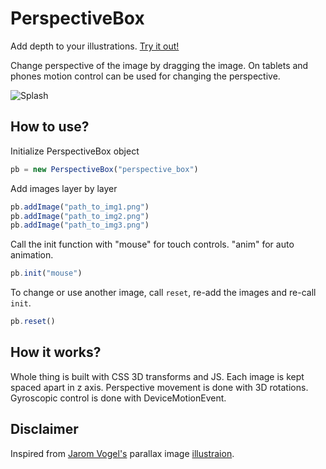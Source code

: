 # PerspectiveBox

Add depth to your illustrations. [Try it out!](batmannair.com/PerspectiveBox)

Change perspective of the image by dragging the image. On tablets and phones motion control can be used for changing the perspective.

![Splash](./screencaps/Animation.gif)


## How to use?

Initialize PerspectiveBox object
```js
pb = new PerspectiveBox("perspective_box")
```

Add images layer by layer
```js
pb.addImage("path_to_img1.png")
pb.addImage("path_to_img2.png")
pb.addImage("path_to_img3.png")
```

Call the init function with "mouse" for touch controls. "anim" for auto animation.
```js
pb.init("mouse")
```

To change or use another image, call `reset`, re-add the images and re-call `init`.
```js
pb.reset()
```

## How it works?

Whole thing is built with CSS 3D transforms and JS. Each image is kept spaced apart in z axis. Perspective movement is done with 3D rotations. Gyroscopic control is done with DeviceMotionEvent.

## Disclaimer

Inspired from [Jarom Vogel's](https://jaromvogel.com/) parallax image [illustraion](https://jaromvogel.com/illustration/floating_2.jpg).
